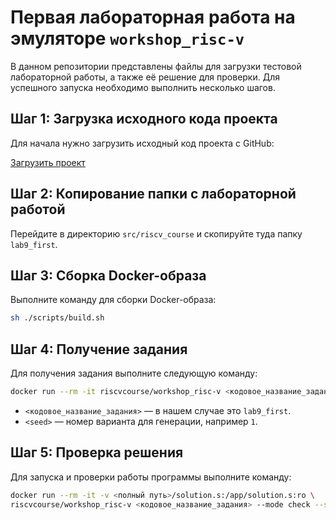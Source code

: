 # Первая лабораторная работа на эмуляторе `workshop_risc-v`

В данном репозитории представлены файлы для загрузки тестовой лабораторной работы, а также её решение для проверки. Для успешного запуска необходимо выполнить несколько шагов.

## Шаг 1: Загрузка исходного кода проекта

Для начала нужно загрузить исходный код проекта с GitHub:

[Загрузить проект](https://github.com/moevm/workshop_risc-v)

## Шаг 2: Копирование папки с лабораторной работой

Перейдите в директорию `src/riscv_course` и скопируйте туда папку `lab9_first`.

## Шаг 3: Сборка Docker-образа

Выполните команду для сборки Docker-образа:

```bash
sh ./scripts/build.sh
```

## Шаг 4: Получение задания

Для получения задания выполните следующую команду:

```bash
docker run --rm -it riscvcourse/workshop_risc-v <кодовое_название_задания> --mode init --seed <seed>
```

- `<кодовое_название_задания>` — в нашем случае это `lab9_first`.
- `<seed>` — номер варианта для генерации, например `1`.

## Шаг 5: Проверка решения

Для запуска и проверки работы программы выполните команду:

```bash
docker run --rm -it -v <полный путь>/solution.s:/app/solution.s:ro \
riscvcourse/workshop_risc-v <кодовое_название_задания> --mode check --seed <seed> --solution /app/solution.s
```
